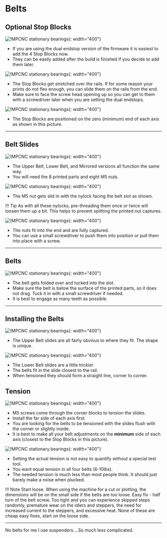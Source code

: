 # Belts

## Optional Stop Blocks

![!MPCNC stationary bearings](https://www.v1engineering.com/wp-content/uploads/2020/06/HStop1-scaled.jpg){: width="400"}

* If you are using the dual endstop version of the firmware it is easiest to add the 4 Stop Blocks now.
* They can be easily added after the build is finished if you decide to add them later.

![!MPCNC stationary bearings](https://www.v1engineering.com/wp-content/uploads/2020/06/HStop2-scaled.jpg){: width="400"}

* The Stop Blocks get stretched over the rails. If for some reason your prints do not flex enough, you can slide them on the rails from the end.
* Make sure to face the screw head opening up so you can get to them with a screwdriver later when you are setting the dual endstops.

![!MPCNC stationary bearings](https://www.v1engineering.com/wp-content/uploads/2020/06/HStop3-scaled.jpg){: width="400"}

* The Stop Blocks are positioned on the zero (minimum) end of each axis as shown in this picture.

___

## Belt Slides

![!MPCNC stationary bearings](https://www.v1engineering.com/wp-content/uploads/2020/06/Slide1-scaled.jpg){: width="400"}

* The Upper Belt, Lower Belt, and Mirrored versions all function the same way.
* You will need the 8 printed parts and eight M5 nuts.

![!MPCNC stationary bearings](https://www.v1engineering.com/wp-content/uploads/2020/06/Slide2-scaled.jpg){: width="400"}

* The M5 nut gets slid in with the nylock facing the belt slot as shown.

!!! Tip
    As with all these nylocks, pre-threading them once or twice will loosen them up a bit. This helps to prevent splitting the printed nut captures.

![!MPCNC stationary bearings](https://www.v1engineering.com/wp-content/uploads/2020/06/Slide3-scaled.jpg){: width="400"}

* The nuts fit into the end and are fully captured.
* You can use a small screwdriver to push them into position or pull them into place with a screw.

___

## Belts

![!MPCNC stationary bearings](https://www.v1engineering.com/wp-content/uploads/2020/06/Slide4-scaled.jpg){: width="400"}

* The belt gets folded over and tucked into the slot.
* Make sure the belt is below the surface of the printed parts, so it does not drag. Tuck it in with a small screwdriver if needed.
* It is best to engage as many teeth as possible.

___

## Installing the Belts

![!MPCNC stationary bearings](https://www.v1engineering.com/wp-content/uploads/2020/06/OBelt1-scaled.jpg){: width="400"}

* The Upper Belt slides are all fairly obvious to where they fit. The shape is unique.

![!MPCNC stationary bearings](https://www.v1engineering.com/wp-content/uploads/2020/06/OBelt2-scaled.jpg){: width="400"}

* The Lower Belt slides are a little trickier.
* The belts fit in the slide closest to the rail.
* When tensioned they should form a straight line, corner to corner.

## Tension

![!MPCNC stationary bearings](https://www.v1engineering.com/wp-content/uploads/2020/06/OBelt3-scaled.jpg){: width="400"}

* M5 screws come through the corner blocks to tension the slides.
* Install the far side of each axis first.
* You are looking for the belts to be tensioned with the slides flush with the corner or slightly inside.
* It is best to make all your belt adjustments on the **minimum** side of each axis (closest to the Stop Blocks in this picture).

![!MPCNC stationary bearings](https://www.v1engineering.com/wp-content/uploads/2020/06/Final-scaled.jpg){: width="400"}

* Setting the actual tension is not easy to quantify without a special test tool.
* You want equal tension in all four belts (6-10lbs).
* The needed tension is much less than most people think. It should just barely make a noise when plucked.

!!! Note
    Start loose. When using the machine for a cut or plotting, the dimensions will be on the small side if the belts are too loose. Easy fix - half turn of the belt screw.
    Too tight and you can experience skipped steps randomly, premature wear on the idlers and steppers, the need for increased current to the steppers, and excessive heat. None of these are cheap easy fixes, start on the loose side.

___

No belts for me I use suspenders....So much less complicated.
